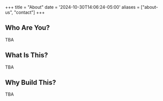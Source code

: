 +++
title = "About"
date = '2024-10-30T14:06:24-05:00'
aliases = ["about-us", "contact"]
+++
## Who Are You?
TBA

## What Is This?
TBA

## Why Build This?
TBA
